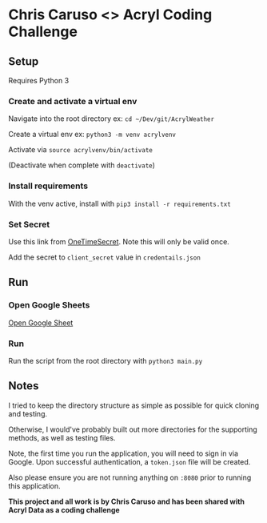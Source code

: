 # Chris Caruso <> Acryl Coding Challenge

## Setup

Requires Python 3

### Create and activate a virtual env

Navigate into the root directory ex: `cd ~/Dev/git/AcrylWeather`

Create a virtual env ex: `python3 -m venv acrylvenv`

Activate via `source acrylvenv/bin/activate`

(Deactivate when complete with `deactivate`)

### Install requirements

With the venv active, install with `pip3 install -r requirements.txt`


### Set Secret

Use this link from [OneTimeSecret](https://onetimesecret.com/secret/4v2xt843u3oiq88kqegkzawmnw989oh). Note this will only be valid once.

Add the secret to `client_secret` value in `credentails.json`

## Run

### Open Google Sheets

[Open Google Sheet](https://docs.google.com/spreadsheets/d/1umyzcVkMwqaPWeAHVwi8Dhy7kJE7uXLsFtvijPfhO4I/edit#gid=0)

### Run

Run the script from the root directory with `python3 main.py`

## Notes

I tried to keep the directory structure as simple as possible for quick cloning and testing.

Otherwise, I would've probably built out more directories for the supporting methods, as well as testing files.

Note, the first time you run the application, you will need to sign in via Google. Upon successful authentication, a `token.json` file will be created.

Also please ensure you are not running anything on `:8080` prior to running this application.

**This project and all work is by Chris Caruso and has been shared with Acryl Data as a coding challenge**
